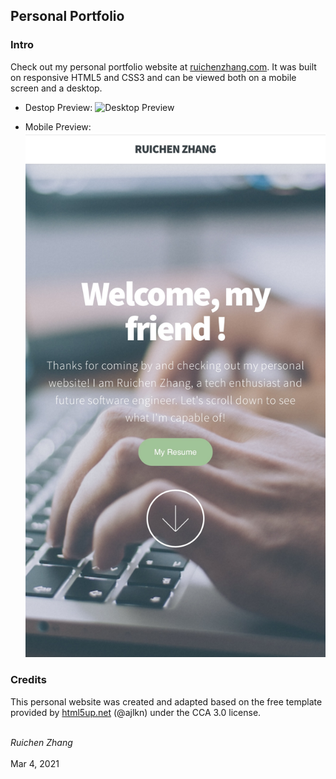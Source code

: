 ## Personal Portfolio

### Intro

Check out my personal portfolio website at [ruichenzhang.com](https://ruichenzhang.com/). It was built on responsive HTML5 and CSS3 and can be viewed both on a mobile screen and a desktop.

* Destop Preview:
![Desktop Preview](images/desktop-ui.jpg)

* Mobile Preview:
![Mobile Preview](images/mobile-ui.jpg)

### Credits

This personal website was created and adapted based on the free template provided by [html5up.net](https://html5up.net/) (@ajlkn) under the CCA 3.0 license.

<br><em>Ruichen Zhang</em>
<br><br>Mar 4, 2021

